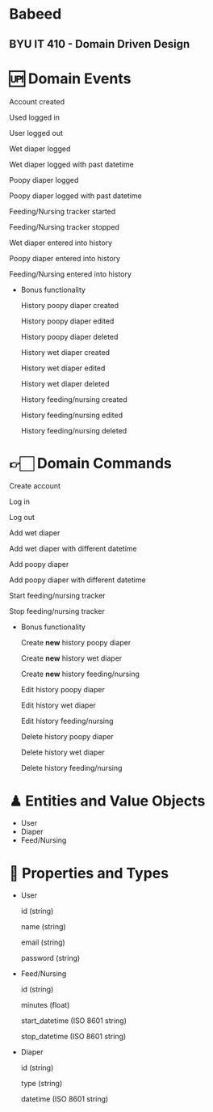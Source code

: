 # Babeed

## BYU IT 410 - Domain Driven Design

# 🆙 Domain Events

Account created

Used logged in

User logged out

Wet diaper logged

Wet diaper logged with past datetime

Poopy diaper logged

Poopy diaper logged with past datetime

Feeding/Nursing tracker started

Feeding/Nursing tracker stopped

Wet diaper entered into history

Poopy diaper entered into history

Feeding/Nursing entered into history

- Bonus functionality

    History poopy diaper created

    History poopy diaper edited

    History poopy diaper deleted

    History wet diaper created

    History wet diaper edited

    History wet diaper deleted

    History feeding/nursing created

    History feeding/nursing edited

    History feeding/nursing deleted

# 👉🏻 Domain Commands

Create account

Log in

Log out

Add wet diaper

Add wet diaper with different datetime

Add poopy diaper

Add poopy diaper with different datetime

Start feeding/nursing tracker

Stop feeding/nursing tracker

- Bonus functionality

    Create **new** history poopy diaper 

    Create **new** history wet diaper 

    Create **new** history feeding/nursing

    Edit history poopy diaper

    Edit history wet diaper

    Edit history feeding/nursing

    Delete history poopy diaper

    Delete history wet diaper

    Delete history feeding/nursing

# ♟ Entities and Value Objects

- User
- Diaper
- Feed/Nursing

# 🧩 Properties and Types

- User

    id (string)

    name (string)

    email (string)

    password (string)

- Feed/Nursing

    id (string)

    minutes (float)

    start_datetime (ISO 8601 string)

    stop_datetime (ISO 8601 string)

- Diaper

    id (string)

    type (string)

    datetime (ISO 8601 string)
